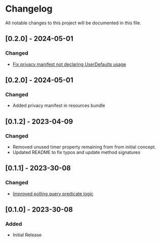 # Changelog

All notable changes to this project will be documented in this file.

## [0.2.0] - 2024-05-01

### Changed

- [Fix privacy manifest not declaring UserDefaults usage](https://github.com/CheekyGhost-Labs/OSLogClient/pull/8)

## [0.2.0] - 2024-05-01

### Changed

- Added privacy manifest in resources bundle

## [0.1.2] - 2023-04-09

### Changed

- Removed unused timer property remaining from from initial concept.
- Updated README to fix typos and update method signatures


## [0.1.1] - 2023-30-08

### Changed

- [Improved polling query predicate logic](https://github.com/CheekyGhost-Labs/OSLogClient/pull/2)

## [0.1.0] - 2023-30-08

### Added

- Initial Release
